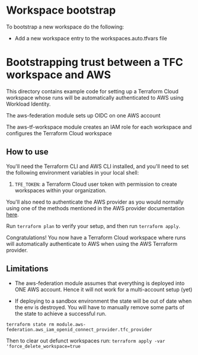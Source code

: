 # Workspace bootstrap

To bootstrap a new workspace do the following:

- Add a new workspace entry to the workspaces.auto.tfvars file

# Bootstrapping trust between a TFC workspace and AWS

This directory contains example code for setting up a Terraform Cloud workspace whose runs will be automatically authenticated to AWS using Workload Identity.

The aws-federation module sets up OIDC on one AWS account

The aws-tf-workspace module creates an IAM role for each workspace and
configures the Terraform Cloud workspace

## How to use

You'll need the Terraform CLI and AWS CLI installed, and you'll need to set the following environment variables in your local shell:

1. `TFE_TOKEN`: a Terraform Cloud user token with permission to create workspaces within your organization.

You'll also need to authenticate the AWS provider as you would normally using one of the methods mentioned in the AWS provider documentation [here](https://registry.terraform.io/providers/hashicorp/aws/latest/docs#authentication-and-configuration).

Run `terraform plan` to verify your setup, and then run `terraform apply`.

Congratulations! You now have a Terraform Cloud workspace where runs will automatically authenticate to AWS when using the AWS Terraform provider.

## Limitations

* The aws-federation module assumes that everything is deployed into ONE AWS account. Hence
it will not work for a multi-account setup (yet)

* If deploying to a sandbox environment the state will be out of date
when the env is destroyed. You will have to manually remove some parts of
the state to achieve a successful run.

`terraform state rm module.aws-federation.aws_iam_openid_connect_provider.tfc_provider`

Then to clear out defunct workspaces run:
`terraform apply -var 'force_delete_workspace=true`